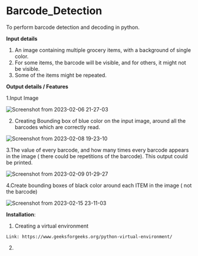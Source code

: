 # Barcode_Detection
To perform barcode detection and decoding in python.

**Input details**
  1. An image containing multiple grocery items, with a background of single color.
  2. For some items, the barcode will be visible, and for others, it might not be visible.
  3. Some of the items might be repeated.
 
**Output details / Features**

  1.Input Image
  
   ![Screenshot from 2023-02-06 21-27-03](https://user-images.githubusercontent.com/87931949/217548498-2fc137ea-1418-4eed-b701-41bb66b25e6a.png)

  2. Creating Bounding box of blue color on the input image, around all the barcodes which are correctly read.
  
   ![Screenshot from 2023-02-08 19-23-10](https://user-images.githubusercontent.com/87931949/217549352-35f8a4f7-0ef8-4d3b-a274-d6cd3980d69d.png)

  3.The value of every barcode, and how many times every barcode appears in the image ( there could be repetitions of the barcode). This output
     could be printed.
     
   ![Screenshot from 2023-02-09 01-29-27](https://user-images.githubusercontent.com/87931949/217638404-2be7ac3e-d423-4e50-8c5f-3b825e01a901.png)
  
  4.Create bounding boxes of black color around each ITEM in the image ( not the barcode)
  
   ![Screenshot from 2023-02-15 23-11-03](https://user-images.githubusercontent.com/87931949/219109764-e7428cf5-067c-448a-b304-a96fb05629e2.png)

 **Installation**:
 
  1. Creating a virtual environment
    
    Link: https://www.geeksforgeeks.org/python-virtual-environment/
    
  2. 

